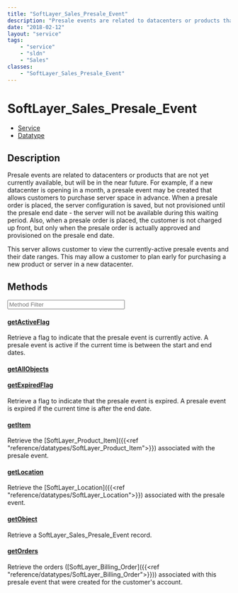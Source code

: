```yaml
---
title: "SoftLayer_Sales_Presale_Event"
description: "Presale events are related to datacenters or products that are not yet currently available, but will be in the near futu... "
date: "2018-02-12"
layout: "service"
tags:
    - "service"
    - "sldn"
    - "Sales"
classes:
    - "SoftLayer_Sales_Presale_Event"
---
```

# SoftLayer_Sales_Presale_Event
<div id='service-datatype'>
    <ul id='sldn-reference-tabs'>
    <li id='service'> <a href='/reference/services/SoftLayer_Sales_Presale_Event' >Service</a></li>    <li id='datatype'> <a href='/reference/datatypes/SoftLayer_Sales_Presale_Event' >Datatype</a></li>
    </ul>
</div>

## Description
Presale events are related to datacenters or products that are not yet currently available, but will be in the near future. For example, if a new datacenter is opening in a month, a presale event may be created that allows customers to purchase server space in advance. When a presale order is placed, the server configuration is saved, but not provisioned until the presale end date - the server will not be available during this waiting period. Also, when a presale order is placed, the customer is not charged up front, but only when the presale order is actually approved and provisioned on the presale end date. 

This server allows customer to view the currently-active presale events and their date ranges. This may allow a customer to plan early for purchasing a new product or server in a new datacenter. 



        
<div id="properties" class="content service-content">

## Methods

<div class="view-filters">
    <div class="clearfix">
        <div class="search-input-box">
            <input placeholder="Method Filter" onkeyup="titleSearch(inputId='edit-combine', divId='method-div', elementClass='method-row')" 
                type="text" id="edit-combine" value="" size="30" maxlength="128" class="form-text">
        </div>
    </div>
</div>

<div id="method-div">

<div class="method-row">

#### [getActiveFlag](/reference/services/SoftLayer_Sales_Presale_Event/getActiveFlag)
Retrieve a flag to indicate that the presale event is currently active. A presale event is active if the current time is between the start and end dates.
</div>

<div class="method-row">

#### [getAllObjects](/reference/services/SoftLayer_Sales_Presale_Event/getAllObjects)

</div>

<div class="method-row">

#### [getExpiredFlag](/reference/services/SoftLayer_Sales_Presale_Event/getExpiredFlag)
Retrieve a flag to indicate that the presale event is expired. A presale event is expired if the current time is after the end date.
</div>

<div class="method-row">

#### [getItem](/reference/services/SoftLayer_Sales_Presale_Event/getItem)
Retrieve the [SoftLayer_Product_Item]({{<ref "reference/datatypes/SoftLayer_Product_Item">}}) associated with the presale event.
</div>

<div class="method-row">

#### [getLocation](/reference/services/SoftLayer_Sales_Presale_Event/getLocation)
Retrieve the [SoftLayer_Location]({{<ref "reference/datatypes/SoftLayer_Location">}}) associated with the presale event.
</div>

<div class="method-row">

#### [getObject](/reference/services/SoftLayer_Sales_Presale_Event/getObject)
Retrieve a SoftLayer_Sales_Presale_Event record.
</div>

<div class="method-row">

#### [getOrders](/reference/services/SoftLayer_Sales_Presale_Event/getOrders)
Retrieve the orders ([SoftLayer_Billing_Order]({{<ref "reference/datatypes/SoftLayer_Billing_Order">}})) associated with this presale event that were created for the customer's account.
</div>
</div>

</div>

